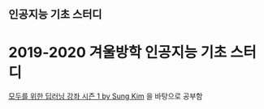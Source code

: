 ## 인공지능 기초 스터디

# 2019-2020 겨울방학 인공지능 기초 스터디 
[모두를 위한 딥러닝 강좌 시즌 1 by Sung Kim](https://www.youtube.com/playlist?list=PLlMkM4tgfjnLSOjrEJN31gZATbcj_MpUm) 을 바탕으로 공부함 
